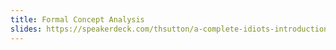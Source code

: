 ```yaml
---
title: Formal Concept Analysis
slides: https://speakerdeck.com/thsutton/a-complete-idiots-introduction-to-formal-concept-analysis-for-dummies-to-teach-themselves
---
```


